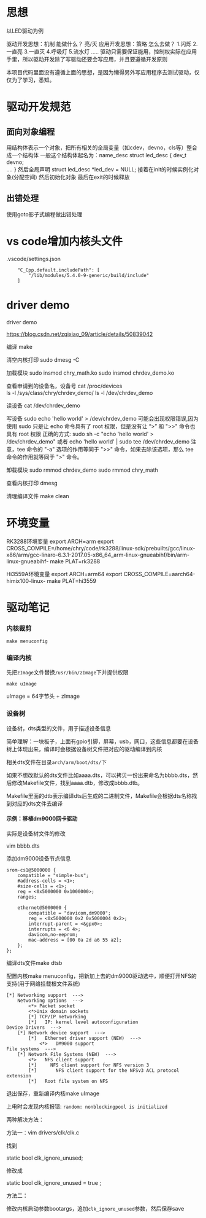 # 思想
以LED驱动为例

驱动开发思想：机制
    能做什么？
        亮/灭
应用开发思想：策略
    怎么去做？
        1.闪烁
        2.一直亮
        3.一直灭
        4.呼吸灯
        5.流水灯
        .....
驱动只需要保证能用，控制权实际在应用手里，所以驱动开发除了写驱动还要会写应用，并且要遵循开发原则

本项目代码里面没有遵循上面的思想，是因为懒得另外写应用程序去测试驱动，仅仅为了学习，悉知。

# 驱动开发规范
## 面向对象编程
用结构体表示一个对象，把所有相关的全局变量（如cdev，devno，cls等）整合成一个结构体
一般这个结构体起名为：name_desc
struct led_desc {
    dev_t devno;  
    ....
}
然后全局声明 
struct led_desc *led_dev = NULL;
接着在init的时候实例化对象(分配空间)
然后初始化对象
最后在exit的时候释放
## 出错处理
使用goto影子式编程做出错处理


# vs code增加内核头文件
.vscode/settings.json
```
    "C_Cpp.default.includePath": [
        "/lib/modules/5.4.0-9-generic/build/include"
    ]
```

# driver demo
driver demo

https://blog.csdn.net/zqixiao_09/article/details/50839042

编译
make

清空内核打印
sudo dmesg -C

加载模块
sudo insmod chry_math.ko
sudo insmod chrdev_demo.ko

查看申请到的设备名，设备号
cat /proc/devices   
ls -l /sys/class/chry/chrdev_demo/
ls -l /dev/chrdev_demo

读设备
cat /dev/chrdev_demo 

写设备
sudo echo 'hello world' > /dev/chrdev_demo
可能会出现权限错误,因为使用 sudo 只是让 echo 命令具有了 root 权限，但是没有让 “>” 和 ">>" 命令也具有 root 权限
正确的方式:
sudo sh -c "echo 'hello world' > /dev/chrdev_demo"
或者
echo 'hello world' | sudo tee /dev/chrdev_demo
注意，tee 命令的 "-a" 选项的作用等同于 ">>" 命令，如果去除该选项，那么 tee 命令的作用就等同于 ">" 命令。


卸载模块
sudo rmmod chrdev_demo
sudo rmmod chry_math

查看内核打印
dmesg

清理编译文件
make clean

# 环境变量

RK3288环境变量
export ARCH=arm
export CROSS_COMPILE=/home/chry/code/rk3288/linux-sdk/prebuilts/gcc/linux-x86/arm/gcc-linaro-6.3.1-2017.05-x86_64_arm-linux-gnueabihf/bin/arm-linux-gnueabihf-
make PLAT=rk3288

Hi3559A环境变量
export ARCH=arm64
export CROSS_COMPILE=aarch64-himix100-linux-
make PLAT=hi3559

# 驱动笔记

### 内核裁剪 

`make menuconfig`

### 编译内核 

先把`zImage`文件替换`/usr/bin/zImage`下并提供权限

`make uImage`

uImage = 64字节头 + zImage

### 设备树

设备树，dts类型的文件，用于描述设备信息

简单理解：一块板子，上面有gpio引脚，屏幕，usb，网口，这些信息都要在设备树上体现出来，编译时会根据设备树文件把对应的驱动编译到内核

相关dts文件在目录`arch/arm/boot/dts/`下

如果不想改默认的dts文件比如aaaa.dts，可以拷贝一份出来命名为bbbb.dts，然后修改Makefile文件，找到aaaa.dtb，修改成bbbb.dtb。

Makefile里面的dtb表示编译dts后生成的二进制文件，Makefile会根据dts名称找到对应的dts文件去编译

#### 示例：移植dm9000网卡驱动

实际是设备树文件的修改

vim bbbb.dts 

添加dm9000设备节点信息

```
srom-cs1@5000000 {
    compatible = "simple-bus";
    #address-cells = <1>;
    #size-cells = <1>;
    reg = <0x5000000 0x1000000>;
    ranges;

    ethernet@5000000 {
        compatible = "davicom,dm9000";
        reg = <0x5000000 0x2 0x5000004 0x2>;
        interrupt-parent = <&gpx0>;
        interrupts = <6 4>;
        davicom,no-eeprom;
        mac-address = [00 0a 2d a6 55 a2];
    };
};
```

编译dts文件make dtsb

配置内核make menuconfig，把新加上去的dm9000驱动选中，顺便打开NFS的支持(用于网络挂载根文件系统)

```
[*] Networking support  --->
	Networking options  --->
		<*> Packet socket
		<*>Unix domain sockets 
		[*] TCP/IP networking
		[*]   IP: kernel level autoconfiguration
Device Drivers  --->
	[*] Network device support  --->
		[*]   Ethernet driver support (NEW)  --->
			<*>   DM9000 support
File systems  --->
	[*] Network File Systems (NEW)  --->
		<*>   NFS client support
		[*]     NFS client support for NFS version 3
		[*]       NFS client support for the NFSv3 ACL protocol extension
		[*]   Root file system on NFS
```

退出保存，重新编译内核make uImage

上电时会发现内核报错: `random: nonblockingpool is initialized`

两种解决方法：

方法一：vim drivers/clk/clk.c

找到

static bool clk_ignore_unused;

修改成

static bool clk_ignore_unused = true ;

方法二：

修改内核启动参数bootargs，追加`clk_ignore_unused`参数，然后保存save





